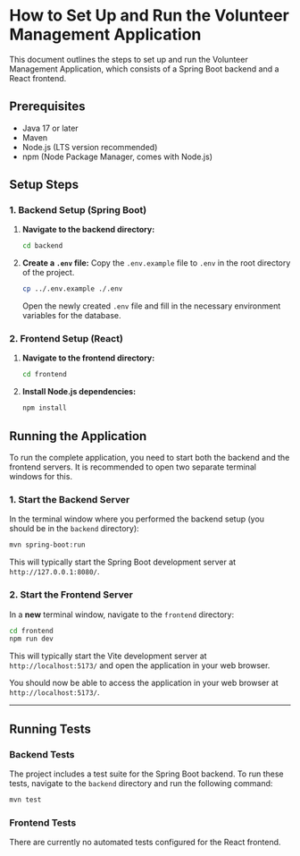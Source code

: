 # How to Set Up and Run the Volunteer Management Application

This document outlines the steps to set up and run the Volunteer Management Application, which consists of a Spring Boot backend and a React frontend.

## Prerequisites

*   Java 17 or later
*   Maven
*   Node.js (LTS version recommended)
*   npm (Node Package Manager, comes with Node.js)

## Setup Steps

### 1. Backend Setup (Spring Boot)

1.  **Navigate to the backend directory:**
    ```bash
    cd backend
    ```

2.  **Create a `.env` file:**
    Copy the `.env.example` file to `.env` in the root directory of the project.
    ```bash
    cp ../.env.example ./.env
    ```
    Open the newly created `.env` file and fill in the necessary environment variables for the database.

### 2. Frontend Setup (React)

1.  **Navigate to the frontend directory:**
    ```bash
    cd frontend
    ```

2.  **Install Node.js dependencies:**
    ```bash
    npm install
    ```

## Running the Application

To run the complete application, you need to start both the backend and the frontend servers. It is recommended to open two separate terminal windows for this.

### 1. Start the Backend Server

In the terminal window where you performed the backend setup (you should be in the `backend` directory):

```bash
mvn spring-boot:run
```
This will typically start the Spring Boot development server at `http://127.0.0.1:8080/`.

### 2. Start the Frontend Server

In a **new** terminal window, navigate to the `frontend` directory:

```bash
cd frontend
npm run dev
```
This will typically start the Vite development server at `http://localhost:5173/` and open the application in your web browser.

You should now be able to access the application in your web browser at `http://localhost:5173/`.

---

## Running Tests

### Backend Tests

The project includes a test suite for the Spring Boot backend. To run these tests, navigate to the `backend` directory and run the following command:

```bash
mvn test
```

### Frontend Tests

There are currently no automated tests configured for the React frontend.
